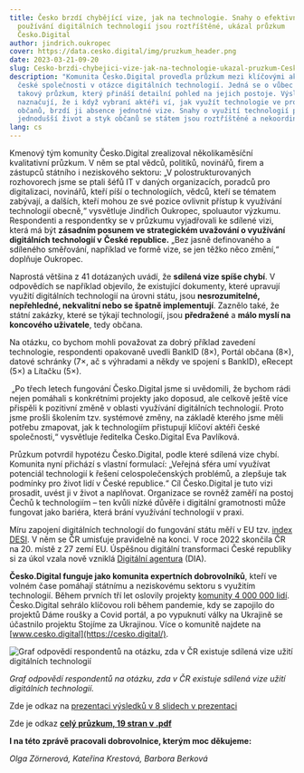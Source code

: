 ```yaml
---
title: Česko brzdí chybějící vize, jak na technologie. Snahy o efektivní
  používání digitálních technologií jsou roztříštěné, ukázal průzkum
  Česko.Digital
author: jindrich.oukropec
cover: https://data.cesko.digital/img/pruzkum_header.png
date: 2023-03-21-09-20
slug: Cesko-brzdi-chybejici-vize-jak-na-technologie-ukazal-pruzkum-Cesko-Digital
description: "Komunita Česko.Digital provedla průzkum mezi klíčovými aktéry
  české společnosti v otázce digitálních technologií. Jedná se o vůbec první
  takový průzkum, který přináší detailní pohled na jejich postoje. Výsledky
  naznačují, že i když vybraní aktéři ví, jak využít technologie ve prospěch
  občanů, brzdí ji absence jednotné vize. Snahy o využití technologií pro
  jednodušší život a styk občanů se státem jsou roztříštěné a nekoordinované. "
lang: cs
---
```

Kmenový tým komunity Česko.Digital zrealizoval několikaměsíční kvalitativní průzkum. V něm se ptal vědců, politiků, novinářů, firem a zástupců státního i neziskového sektoru: „V polostrukturovaných rozhovorech jsme se ptali šéfů IT v daných organizacích, poradců pro digitalizaci, novinářů, kteří píší o technologiích, vědců, kteří se tématem zabývají, a dalších, kteří mohou ze své pozice ovlivnit přístup k využívání technologií obecně,“ vysvětluje Jindřich Oukropec, spoluautor výzkumu. Respondenti a respondentky se v průzkumu vyjadřovali ke sdílené vizi, která má být **zásadním posunem ve strategickém uvažování o využívání digitálních technologií v** **České republice.** „Bez jasně definovaného a sdíleného směřování, například ve formě vize, se jen těžko něco změní,“ doplňuje Oukropec.

Naprostá většina z 41 dotázaných uvádí, že **sdílená vize spíše chybí**. V odpovědích se například objevilo, že existující dokumenty, které upravují využití digitálních technologií na úrovni státu, jsou **nesrozumitelné, nepřehledné, nekvalitní nebo se špatně implementují**. Zaznělo také, že státní zakázky, které se týkají technologií, jsou **předražené** a **málo myslí na koncového uživatele**, tedy občana.

Na otázku, co bychom mohli považovat za dobrý příklad zavedení technologie, respondenti opakovaně uvedli BankID (8×), Portál občana (8×), datové schránky (7×, ač s výhradami a někdy ve spojení s BankID), eRecept (5×) a Lítačku (5×). 

 „Po třech letech fungování Česko.Digital jsme si uvědomili, že bychom rádi nejen pomáhali s konkrétními projekty jako doposud, ale celkově ještě více přispěli k pozitivní změně v oblasti využívání digitálních technologií. Proto jsme prošli školením tzv. systémové změny, na základě kterého jsme měli potřebu zmapovat, jak k technologiím přistupují klíčoví aktéři české společnosti,“ vysvětluje ředitelka Česko.Digital Eva Pavlíková.

Průzkum potvrdil hypotézu Česko.Digital, podle které sdílená vize chybí. Komunita nyní přichází s vlastní formulací: „Veřejná sféra umí využívat potenciál technologií k řešení celospolečenských problémů, a zlepšuje tak podmínky pro život lidí v České republice.“ Cíl Česko.Digital je tuto vizi prosadit, uvést ji v život a naplňovat. Organizace se rovněž zaměří na postoj Čechů k technologiím – ten kvůli nízké důvěře i digitální gramotnosti může fungovat jako bariéra, která brání využívání technologií v praxi.

Míru zapojení digitálních technologií do fungování státu měří v EU tzv. [index DESI](https://digital-strategy.ec.europa.eu/cs/policies/desi). V něm se ČR umisťuje pravidelně na konci. V roce 2022 skončila ČR na 20. místě z 27 zemí EU. Úspěšnou digitální transformaci České republiky si za úkol vzala nově vzniklá [Digitální agentura](https://digitalizace.gov.cz/) (DIA).

**Česko.Digital funguje jako komunita expertních dobrovolníků**, kteří ve volném čase pomáhají státnímu a neziskovému sektoru s využitím technologií. Během prvních tří let oslovily projekty [komunity 4 000 000 lidí](https://drive.google.com/file/d/1uwqL3xsfaSbje-dPK8wyfAAKFrWL_dc2/view). Česko.Digital sehrálo klíčovou roli během pandemie, kdy se zapojilo do projektů Dáme roušky a Covid portál, a po vypuknutí války na Ukrajině se účastnilo projektu Stojíme za Ukrajinou. Více o komunitě najdete na [](https://cesko.digital/) [www.cesko.digital](https://cesko.digital/).

![](https://data.cesko.digital/img/graftz.png "Graf odpovědí respondentů na otázku, zda v ČR existuje sdílená vize užití digitálních technologií")

*Graf odpovědí respondentů na otázku, zda v ČR existuje sdílená vize užití digitálních technologií.*

Zde je odkaz na [prezentaci výsledků v 8 slidech v prezentaci](https://docs.google.com/presentation/d/1VsQt8CBkAK5q4Mr__xEpPEzYzWjiqL_5pJeL3vu7Uzw/edit#slide=id.g217103885c8_0_0)

Zde je odkaz **[celý průzkum, 19 stran v .pdf](https://drive.google.com/file/d/1BLLChViCvNAS0Q9Kptz6Fi5pdUyJCUOM)**

**I na této zprávě pracovali dobrovolnice, kterým moc děkujeme:**

*Olga Zörnerová, Kateřina Krestová, Barbora Berková*